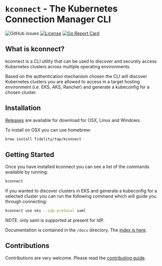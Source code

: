 # `kconnect` - The Kubernetes Connection Manager CLI

![GitHub issues](https://img.shields.io/github/issues/fidelity/kconnect)
[![License](https://img.shields.io/badge/License-Apache%202.0-blue.svg)](https://opensource.org/licenses/Apache-2.0)
[![Go Report Card](https://goreportcard.com/badge/github.com/fidelity/kconnect)](https://goreportcard.com/report/github.com/fidelity/kconnect)

## What is kconnect?

kconnect is a CLI utility that can be used to discover and securely access Kubernetes clusters across multiple operating environments.

Based on the authentication mechanism chosen the CLI will discover Kubernetes clusters you are allowed to access in a target hosting environment (i.e. EKS, AKS, Rancher) and generate a kubeconfig for a chosen cluster.

## Installation

[Releases](https://github.com/fidelity/kconnect/releases) are available for download for OSX, Linux and Windows.

To install on OSX you can use homebrew:

```bash
brew install fidelity/tap/kconnect
```

## Getting Started

Once you have installed kconnect you can see a list of the commands available by running:

```bash
kconnect
```

If you wanted to discover clusters in EKS and generate a kubeconfig for a selected cluster you can run the following command which will guide you through connecting:

```bash
kconnect use eks --idp-protocol saml
```

NOTE: only saml is supported at present for IdP.

Documentation is contained in the `/docs` directory. The [index is here](docs/README.md).

## Contributions

Contributions are very welcome. Please read the [contributing guide](CONTRIBUTING.md).
